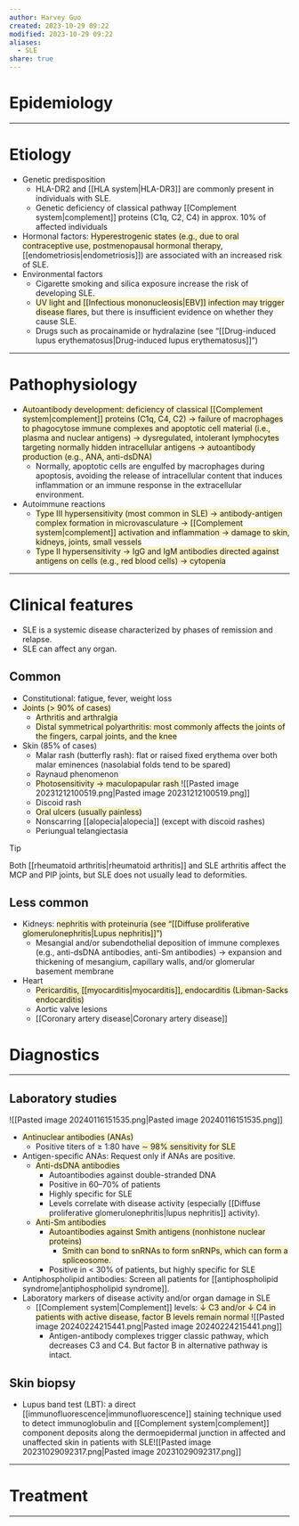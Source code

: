 ```yaml
---
author: Harvey Guo
created: 2023-10-29 09:22
modified: 2023-10-29 09:22
aliases:
  - SLE
share: true
---
```

# Epidemiology


---
# Etiology
- Genetic predisposition
	- HLA-DR2 and [[HLA system|HLA-DR3]] are commonly present in individuals with SLE.
	- Genetic deficiency of classical pathway [[Complement system|complement]] proteins (C1q, C2, C4) in approx. 10% of affected individuals
- Hormonal factors: <span style="background:rgba(240, 200, 0, 0.2)">Hyperestrogenic states (e.g., due to oral contraceptive use, postmenopausal hormonal therapy</span>, [[endometriosis|endometriosis]]) are associated with an increased risk of SLE.
- Environmental factors
	- Cigarette smoking and silica exposure increase the risk of developing SLE.
	- <span style="background:rgba(240, 200, 0, 0.2)">UV light and [[Infectious mononucleosis|EBV]] infection may trigger disease flares</span>, but there is insufficient evidence on whether they cause SLE.
	- Drugs such as procainamide or hydralazine (see “[[Drug-induced lupus erythematosus|Drug-induced lupus erythematosus]]”)

---
# Pathophysiology
- <span style="background:rgba(240, 200, 0, 0.2)">Autoantibody development: deficiency of classical [[Complement system|complement]] proteins (C1q, C4, C2) → failure of macrophages to phagocytose immune complexes and apoptotic cell material (i.e., plasma and nuclear antigens) → dysregulated, intolerant lymphocytes targeting normally hidden intracellular antigens → autoantibody production (e.g., ANA, anti-dsDNA) </span>
	- Normally, apoptotic cells are engulfed by macrophages during apoptosis, avoiding the release of intracellular content that induces inflammation or an immune response in the extracellular environment.
- Autoimmune reactions
	- <span style="background:rgba(240, 200, 0, 0.2)">Type III hypersensitivity (most common in SLE) → antibody-antigen complex formation in microvasculature → [[Complement system|complement]] activation and inflammation → damage to skin, kidneys, joints, small vessels</span>
	- <span style="background:rgba(240, 200, 0, 0.2)">Type II hypersensitivity → IgG and IgM antibodies directed against antigens on cells (e.g., red blood cells) → cytopenia</span>

---
# Clinical features
- SLE is a systemic disease characterized by phases of remission and relapse.
- SLE can affect any organ.
## Common
- Constitutional: fatigue, fever, weight loss
- <span style="background:rgba(240, 200, 0, 0.2)">Joints (> 90% of cases)</span>
	- <span style="background:rgba(240, 200, 0, 0.2)">Arthritis and arthralgia</span>
	- <span style="background:rgba(240, 200, 0, 0.2)">Distal symmetrical polyarthritis: most commonly affects the joints of the fingers, carpal joints, and the knee</span>
- Skin (85% of cases)
	- Malar rash (butterfly rash): flat or raised fixed erythema over both malar eminences (nasolabial folds tend to be spared) 
	- Raynaud phenomenon
	- <span style="background:rgba(240, 200, 0, 0.2)">Photosensitivity → maculopapular rash </span>![[Pasted image 20231212100519.png|Pasted image 20231212100519.png]]
	- Discoid rash  
	- <span style="background:rgba(240, 200, 0, 0.2)">Oral ulcers (usually painless)</span>
	- Nonscarring [[alopecia|alopecia]] (except with discoid rashes)
	- Periungual telangiectasia 

>[!tip] 
>Both [[rheumatoid arthritis|rheumatoid arthritis]] and SLE arthritis affect the MCP and PIP joints, but SLE does not usually lead to deformities.
## Less common
- Kidneys: <span style="background:rgba(240, 200, 0, 0.2)">nephritis with proteinuria (see “[[Diffuse proliferative glomerulonephritis|Lupus nephritis]]”)</span>
	- Mesangial and/or subendothelial deposition of immune complexes (e.g., anti-dsDNA antibodies, anti-Sm antibodies) → expansion and thickening of mesangium, capillary walls, and/or glomerular basement membrane
- Heart
	- <span style="background:rgba(240, 200, 0, 0.2)">Pericarditis, [[myocarditis|myocarditis]], endocarditis (Libman-Sacks endocarditis)</span>
	- Aortic valve lesions
	- [[Coronary artery disease|Coronary artery disease]] 
# Diagnostics
---
## Laboratory studies
![[Pasted image 20240116151535.png|Pasted image 20240116151535.png]]
- <span style="background:rgba(240, 200, 0, 0.2)">Antinuclear antibodies (ANAs)</span>
	- Positive titers of ≥ 1:80 have <span style="background:rgba(240, 200, 0, 0.2)">∼ 98% sensitivity for SLE</span>
- Antigen-specific ANAs: Request only if ANAs are positive.
	- <span style="background:rgba(240, 200, 0, 0.2)">Anti-dsDNA antibodies</span>
		- Autoantibodies against double-stranded DNA
		- Positive in 60–70% of patients
		- Highly specific for SLE
		- Levels correlate with disease activity (especially [[Diffuse proliferative glomerulonephritis|lupus nephritis]] activity). 
	- <span style="background:rgba(240, 200, 0, 0.2)">Anti-Sm antibodies</span>
		- <span style="background:rgba(240, 200, 0, 0.2)">Autoantibodies against Smith antigens (nonhistone nuclear proteins)</span>
			- <span style="background:rgba(240, 200, 0, 0.2)">Smith can bond to snRNAs to form snRNPs, which can form a spliceosome.</span>
		- Positive in < 30% of patients, but highly specific for SLE
- Antiphospholipid antibodies: Screen all patients for [[antiphospholipid syndrome|antiphospholipid syndrome]].
- Laboratory markers of disease activity and/or organ damage in SLE
	- [[Complement system|Complement]] levels: <span style="background:rgba(240, 200, 0, 0.2)">↓ C3 and/or ↓ C4 in patients with active disease, factor B levels remain normal </span>![[Pasted image 20240224215441.png|Pasted image 20240224215441.png]]
		- Antigen-antibody complexes trigger classic pathway, which decreases C3 and C4. But factor B in alternative pathway is intact.

## Skin biopsy
- Lupus band test (LBT): a direct [[immunofluorescence|immunofluorescence]] staining technique used to detect immunoglobulin and [[Complement system|complement]] component deposits along the dermoepidermal junction in affected and unaffected skin in patients with SLE![[Pasted image 20231029092317.png|Pasted image 20231029092317.png]]

---
# Treatment


---
